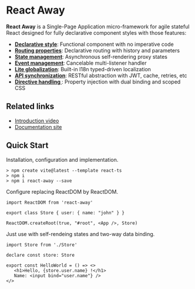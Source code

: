 # React Away

**React Away** is a Single-Page Application micro-framework for agile stateful React designed for fully declarative component styles with those features:


* **[Declarative style](#declarative-style)**:  Functional component with no imperative code                 
* **[Routing properties](#routing-properties)**:  Declarative routing with history and parameters  
* **[State management](#state-management)**:  Asynchronous self-rendering proxy states                     
* **[Event management](#event-management)**:  Cancelable multi-listener handler                            
* **[Lite globalization](#lite-globalization)**:  Built-in I18n typed-driven localization                      
* **[API synchronization](#api-synchronization)**:  RESTful abstraction with JWT, cache, retries, etc            
* **[Directive handling ](#directive-handling)**:  Property injection with dual binding and scoped CSS  

## Related links

* [Introduction video](https://www.youtube.com/watch?v=D98B_zZ2_pE)
* [Documentation site](https://github.com/jsenaribeiro/react-away/wiki)

## Quick Start

Installation, configuration and implementation.

```shell
> npm create vite@latest --template react-ts
> npm i 
> npm i react-away --save
```

Configure replacing ReactDOM by ReactDOM.

```tsx
import ReactDOM from 'react-away'

export class Store { user: { name: "john" } }

ReactDOM.createRoot(true, "#root", <App />, Store)
```

Just use with self-rendeing states and two-way data binding.

```tsx
import Store from './Store'

declare const store: Store

export const HelloWorld = () => <>
   <h1>Hello, {store.user.name} !</h1>
   Name: <input bind="user.name"} /> 
</>
```